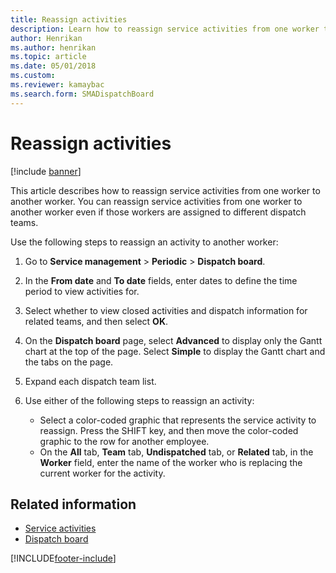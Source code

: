 ```yaml
---
title: Reassign activities 
description: Learn how to reassign service activities from one worker to another worker, including a step-by-step process for reassigning activities.
author: Henrikan
ms.author: henrikan
ms.topic: article
ms.date: 05/01/2018
ms.custom:
ms.reviewer: kamaybac
ms.search.form: SMADispatchBoard
---
```


# Reassign activities

[!include [banner](../includes/banner.md)]

This article describes how to reassign service activities from one worker to another worker. You can reassign service activities from one worker to another worker even if those workers are assigned to different dispatch teams.

Use the following steps to reassign an activity to another worker:

1. Go to **Service management** \> **Periodic** \> **Dispatch board**.

2. In the **From date** and **To date** fields, enter dates to define the time period to view activities for.

3. Select whether to view closed activities and dispatch information for related teams, and then select **OK**.

4. On the **Dispatch board** page, select **Advanced** to display only the Gantt chart at the top of the page. Select **Simple** to display the Gantt chart and the tabs on the page.

5. Expand each dispatch team list.

6. Use either of the following steps to reassign an activity:

      - Select a color-coded graphic that represents the service activity to reassign. Press the SHIFT key, and then move the color-coded graphic to the row for another employee.
      - On the **All** tab, **Team** tab, **Undispatched** tab, or **Related** tab, in the **Worker** field, enter the name of the worker who is replacing the current worker for the activity.

## Related information

- [Service activities](service-activities.md)
- [Dispatch board](dispatch-board.md)

[!INCLUDE[footer-include](../../includes/footer-banner.md)]
